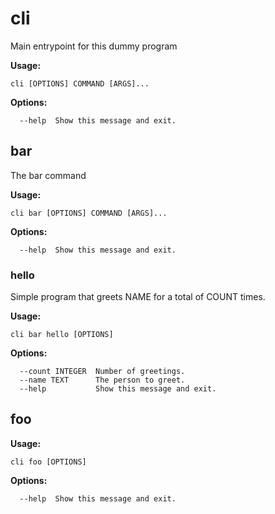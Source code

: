 # cli

Main entrypoint for this dummy program

**Usage:**

```text
cli [OPTIONS] COMMAND [ARGS]...
```

**Options:**

```text
  --help  Show this message and exit.
```

## bar

The bar command

**Usage:**

```text
cli bar [OPTIONS] COMMAND [ARGS]...
```

**Options:**

```text
  --help  Show this message and exit.
```

### hello

Simple program that greets NAME for a total of COUNT times.

**Usage:**

```text
cli bar hello [OPTIONS]
```

**Options:**

```text
  --count INTEGER  Number of greetings.
  --name TEXT      The person to greet.
  --help           Show this message and exit.
```

## foo

**Usage:**

```text
cli foo [OPTIONS]
```

**Options:**

```text
  --help  Show this message and exit.
```
